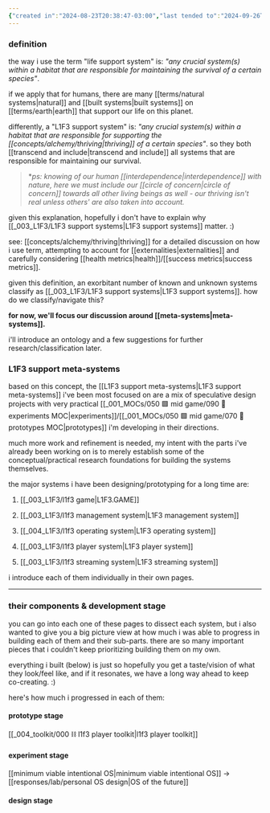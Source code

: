 ```yaml
---
{"created in":"2024-08-23T20:38:47-03:00","last tended to":"2024-09-26T15:20:48-03:00","tags":["l1f3","project","🌿"],"dg-publish":true,"relevancescore":97,"notestage":["🌿"],"aliases":["L1F3 theory of change","L1F3 101","L1F3 intro"],"created":"2024-08-23T20:38:47.282-03:00","updated":"2025-04-06T11:35:52.619-03:00","readinesslevel":"20%","permalink":"/003-l1-f3/l1-f3-support-systems/","dgPassFrontmatter":true}
---
```


### definition

the way i use the term "life support system" is: *"any crucial system(s) within a habitat that are responsible for maintaining the survival of a certain species"*.

if we apply that for humans, there are many [[terms/natural systems\|natural]] and [[built systems\|built systems]] on [[terms/earth\|earth]] that support our life on this planet.

differently, a "L1F3 support system" is: *"any crucial system(s) within a habitat that are responsible for supporting the [[concepts/alchemy/thriving\|thriving]] of a certain species"*. so they both [[transcend and include\|transcend and include]] all systems that are responsible for maintaining our survival.

> \**ps: knowing of our human [[interdependence\|interdependence]] with nature, here we must include our [[circle of concern\|circle of concern]] towards all other living beings as well - our thriving isn't real unless others' are also taken into account.*

given this explanation, hopefully i don't have to explain why [[_003_L1F3/L1F3 support systems\|L1F3 support systems]] matter. :)

see: [[concepts/alchemy/thriving\|thriving]] for a detailed discussion on how i use term, attempting to account for [[externalities\|externalities]] and carefully considering [[health metrics\|health]]/[[success metrics\|success metrics]].

given this definition, an exorbitant number of known and unknown systems classify as [[_003_L1F3/L1F3 support systems\|L1F3 support systems]]. how do we classify/navigate this?

**for now, we'll focus our discussion around [[meta-systems\|meta-systems]].**

i'll introduce an ontology and a few suggestions for further research/classification later.

### L1F3 support meta-systems

based on this concept, the [[L1F3 support meta-systems\|L1F3 support meta-systems]] i've been most focused on are a mix of speculative design projects with very practical [[_001_MOCs/050 🟩 mid game/090 🧪 experiments MOC\|experiments]]/[[_001_MOCs/050 🟩 mid game/070 🔩 prototypes MOC\|prototypes]] i'm developing in their directions.

much more work and refinement is needed, my intent with the parts i've already been working on is to merely establish some of the conceptual/practical research foundations for building the systems themselves.

the major systems i have been designing/prototyping for a long time are:

1) [[_003_L1F3/l1f3 game\|L1F3.GAME]]

2) [[_003_L1F3/l1f3 management system\|L1F3 management system]]

3) [[_004_L1F3/l1f3 operating system\|L1F3 operating system]]

4) [[_003_L1F3/l1f3 player system\|L1F3 player system]]

5) [[_003_L1F3/l1f3 streaming system\|L1F3 streaming system]]

i introduce each of them individually in their own pages.

---
### their components & development stage

you can go into each one of these pages to dissect each system, but i also wanted to give you a big picture view at how much i was able to progress in building each of them and their sub-parts. there are so many important pieces that i couldn't keep prioritizing building them on my own.

everything i built (below) is just so hopefully you get a taste/vision of what they look/feel like, and if it resonates, we have a long way ahead to keep co-creating. :)

here's how much i progressed in each of them:

#### prototype stage

[[_004_toolkit/000 ⛓ l1f3 player toolkit\|l1f3 player toolkit]]

#### experiment stage

[[minimum viable intentional OS\|minimum viable intentional OS]] -> [[responses/lab/personal OS design\|OS of the future]]

#### design stage


